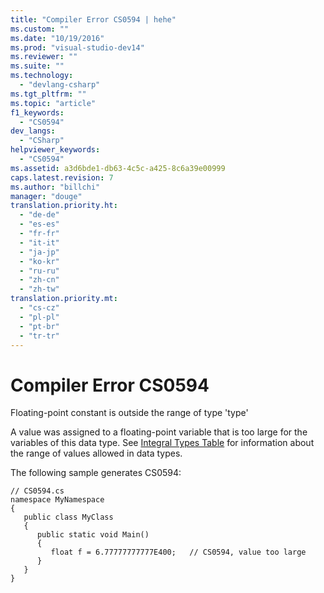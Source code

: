 ```yaml
---
title: "Compiler Error CS0594 | hehe"
ms.custom: ""
ms.date: "10/19/2016"
ms.prod: "visual-studio-dev14"
ms.reviewer: ""
ms.suite: ""
ms.technology: 
  - "devlang-csharp"
ms.tgt_pltfrm: ""
ms.topic: "article"
f1_keywords: 
  - "CS0594"
dev_langs: 
  - "CSharp"
helpviewer_keywords: 
  - "CS0594"
ms.assetid: a3d6bde1-db63-4c5c-a425-8c6a39e00999
caps.latest.revision: 7
ms.author: "billchi"
manager: "douge"
translation.priority.ht: 
  - "de-de"
  - "es-es"
  - "fr-fr"
  - "it-it"
  - "ja-jp"
  - "ko-kr"
  - "ru-ru"
  - "zh-cn"
  - "zh-tw"
translation.priority.mt: 
  - "cs-cz"
  - "pl-pl"
  - "pt-br"
  - "tr-tr"
---
```

# Compiler Error CS0594
Floating-point constant is outside the range of type 'type'  
  
 A value was assigned to a floating-point variable that is too large for the variables of this data type. See [Integral Types Table](../Topic/Integral%20Types%20Table%20\(C%23%20Reference\).md) for information about the range of values allowed in data types.  
  
 The following sample generates CS0594:  
  
```  
// CS0594.cs  
namespace MyNamespace  
{  
   public class MyClass  
   {  
      public static void Main()  
      {  
         float f = 6.77777777777E400;   // CS0594, value too large  
      }  
   }  
}  
```